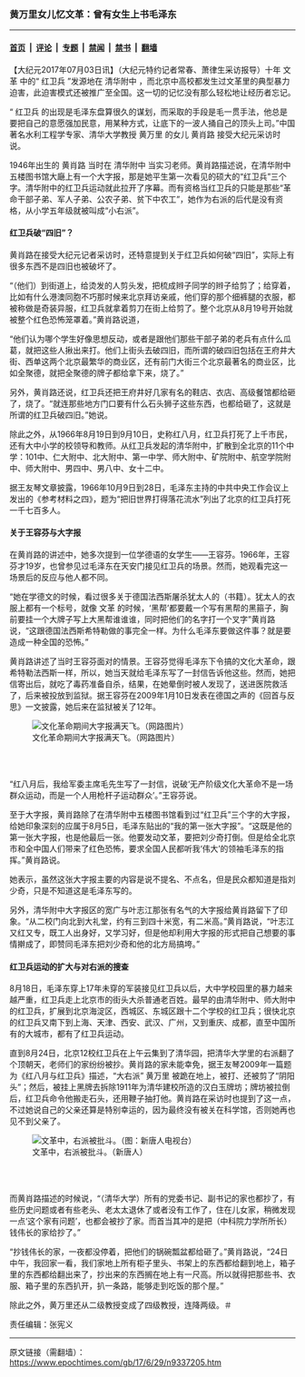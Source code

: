 ### 黄万里女儿忆文革：曾有女生上书毛泽东

---

#### [首页](../../../..?n9337205) &nbsp;|&nbsp; [评论](../../../../../epoch-comment?n9337205) &nbsp;|&nbsp; [专题](../../../../../epoch-special?n9337205) &nbsp;|&nbsp; [禁闻](../../../../../epoch-news?n9337205) &nbsp;|&nbsp; [禁书](../../../../../books?n9337205) &nbsp;|&nbsp; [翻墙](https://github.com/gfw-breaker/nogfw/blob/master/README.md?n9337205)


<div class="post_content" id="artbody" itemprop="articleBody">
 <!-- article content begin -->
 <p>
  【大纪元2017年07月03日讯】（大纪元特约记者常春、萧律生采访报导）十年
  <ok href="https://www.epochtimes.com/gb/tag/%E6%96%87%E9%9D%A9.html">
   文革
  </ok>
  中的“
  <ok href="https://www.epochtimes.com/gb/tag/%E7%BA%A2%E5%8D%AB%E5%85%B5.html">
   红卫兵
  </ok>
  ”发源地在
  <ok href="https://www.epochtimes.com/gb/tag/%E6%B8%85%E5%8D%8E%E9%99%84%E4%B8%AD.html">
   清华附中
  </ok>
  ，而北京中高校都发生过文革里的典型暴力迫害，此迫害模式还被推广至全国。这一切的记忆没有那么轻松地让经历者忘记。
 </p>
 <p>
  “
  <ok href="https://www.epochtimes.com/gb/tag/%E7%BA%A2%E5%8D%AB%E5%85%B5.html">
   红卫兵
  </ok>
  的出现是毛泽东盘算很久的谋划，而采取的手段是毛一贯手法，他总是要把自己的意愿强加民意，用某种方式，让底下的一波人捅自己的顶头上司。”中国著名水利工程学专家、清华大学教授
  <ok href="https://www.epochtimes.com/gb/tag/%E9%BB%84%E4%B8%87%E9%87%8C.html">
   黄万里
  </ok>
  的女儿
  <ok href="https://www.epochtimes.com/gb/tag/%E9%BB%84%E8%82%96%E8%B7%AF.html">
   黄肖路
  </ok>
  接受大纪元采访时说。
 </p>
 <p>
  1946年出生的
  <ok href="https://www.epochtimes.com/gb/tag/%E9%BB%84%E8%82%96%E8%B7%AF.html">
   黄肖路
  </ok>
  当时在
  <ok href="https://www.epochtimes.com/gb/tag/%E6%B8%85%E5%8D%8E%E9%99%84%E4%B8%AD.html">
   清华附中
  </ok>
  当实习老师。黄肖路描述说，在清华附中五楼图书馆大廰上有一个大字报，那是她平生第一次看见的硕大的“红卫兵”三个字。清华附中的红卫兵运动就此拉开了序幕。而有资格当红卫兵的只能是那些“革命干部子弟、军人子弟、公农子弟、贫下中农工”，她作为右派的后代是没有资格，从小学五年级就被叫成“小右派”。
 </p>
 <h4>
  红卫兵破“四旧”？
 </h4>
 <p>
  黄肖路在接受大纪元记者采访时，还特意提到关于红卫兵如何破“四旧”，实际上有很多东西不是四旧也被破坏了。
 </p>
 <p>
  “（他们）到街道上，给烫发的人剪头发，把梳成辫子同学的辫子给剪了；给穿着，比如有什么港澳同胞不巧那时候来北京拜访亲戚，他们穿的那个细裤腿的衣服，都被称做是奇装异服，红卫兵就拿着剪刀在街上给剪了。整个北京从8月19号开始就被整个红色恐怖笼罩着。”黄肖路说道，
 </p>
 <p>
  “他们认为哪个学生好像思想反动，或者是跟他们那些干部子弟的老兵有点什么瓜葛，就把这些人揪出来打。他们上街头去破四旧，而所谓的破四旧包括在王府井大街、西单这两个北京最繁华的商业区，还有前门大街三个北京最著名的商业区，比如全聚德，就把全聚德的牌子都给拿下来，烧了。”
 </p>
 <p>
  另外，黄肖路还说，红卫兵还把王府井好几家有名的鞋店、衣店、高级餐馆都给砸了，烧了。“就连那些地方门口要有什么石头狮子这些东西，也都给砸了，这就是所谓的红卫兵破四旧。”她说。
 </p>
 <p>
  除此之外，从1966年8月19日到9月10日，史称红八月，红卫兵打死了上千市民，还有大中小学的校领导和教师。从红卫兵发起的清华附中，扩散到全北京的11个中学：101中、仁大附中、北大附中、第一中学、师大附中、矿院附中、航空学院附中、师大附中、男四中、男八中、女十二中。
 </p>
 <p>
  据王友琴文章披露，1966年10月9日到28日，毛泽东主持的中共中央工作会议上发出的《参考材料之四》，题为“把旧世界打得落花流水”列出了北京的红卫兵打死一千七百多人。
 </p>
 <h4>
  关于王容芬与大字报
 </h4>
 <p>
  在黄肖路的讲述中，她多次提到一位学德语的女学生——王容芬。1966年，王容芬才19岁，也曾参见过毛泽东在天安门接见红卫兵的场景。然而，她观看完这一场景后的反应与他人都不同。
 </p>
 <p>
  “她在学德文的时候，看过很多关于德国法西斯屠杀犹太人的（书籍）。犹太人的衣服上都有一个标号，就像
  <ok href="https://www.epochtimes.com/gb/tag/%E6%96%87%E9%9D%A9.html">
   文革
  </ok>
  的时候，‘黑帮’都要戴一个写有黑帮的黑箍子，胸前要挂一个大牌子写上大黑帮谁谁谁，同时把他们的名字打一个叉字”黄肖路说，“这跟德国法西斯希特勒做的事完全一样。为什么毛泽东要做这件事？就是要造成一种全国的恐怖。”
 </p>
 <p>
  黄肖路讲述了当时王容芬面对的情景。王容芬觉得毛泽东下令搞的文化大革命，跟希特勒法西斯一样，所以，她当天就给毛泽东写了一封信告诉他这些。然而，她把信寄出后，就吃了毒药准备自杀，结果，在她晕倒时被人发现了，送进医院救活了，后来被投放到监狱。据王容芬在2009年1月10日发表在德国之声的《回首与反思》一文披露，她后来在监狱被关了12年。
 </p>
 <figure aria-describedby="caption-attachment-6689461" class="wp-caption aligncenter" id="attachment_6689461" style="width: 357px">
  <ok href=" https://i.epochtimes.com/assets/uploads/2013/04/1304060551461858.jpg" rel="noreferrer noopener" target="_blank">
   <img alt="文化革命期间大字报满天飞。（网路图片）" class="wp-image-6689461" src="https://i.epochtimes.com/assets/uploads/2013/04/1304060551461858.jpg"/>
  </ok>
  <br/><figcaption class="wp-caption-text" id="caption-attachment-6689461">
   文化革命期间大字报满天飞。（网路图片）
  </figcaption><br/>
 </figure><br/>
 <p>
  “红八月后，我给军委主席毛先生写了一封信，说破‘无产阶级文化大革命不是一场群众运动，而是一个人用枪杆子运动群众’。”王容芬说。
 </p>
 <p>
  至于大字报，黄肖路除了在清华附中五楼图书馆看到过“红卫兵”三个字的大字报，给她印象深刻的应属于8月5日，毛泽东贴出的“我的第一张大字报”。“这既是他的第一张大字报，也是他最后一张。他要发动文革，要把刘少奇打倒。但是给全北京市和全中国人们带来了红色恐怖，要求全国人民都听我‘伟大’的领袖毛泽东的指挥。”黄肖路说。
 </p>
 <p>
  她表示，虽然这张大字报主要的内容是说不提名、不点名，但是民众都知道是指刘少奇，只是不知道这是毛泽东写的。
 </p>
 <p>
  另外，清华附中大字报区的宽广与叶志江那张有名气的大字报给黄肖路留下了印象。“从二校门向北到大礼堂，约有三到四十米宽，有二米高。”黄肖路说，“叶志江又红又专，既工人出身好，又学习好，但是他却利用大字报的形式把自己想要的事情擀成了，即赞同毛泽东把刘少奇和他的北方局搞垮。”
 </p>
 <h4>
  红卫兵运动的扩大与对右派的搜查
 </h4>
 <p>
  8月18日，毛泽东穿上17年未穿的军装接见红卫兵以后，大中学校园里的暴力越来越严重，红卫兵走上北京市的街头大杀普通老百姓。最早的由清华附中、师大附中的红卫兵，扩展到北京海淀区，西城区、东城区跟十二个学校的红卫兵；很快北京的红卫兵又南下到上海、天津、西安、武汉、广州，又到重庆、成都，直至中国所有的大城市，都有了红卫兵运动。
 </p>
 <p>
  直到8月24日，北京12校红卫兵在上午云集到了清华园，把清华大学里的右派翻了个顶朝天，老师们的家纷纷被抄。黄肖路的家未能幸免，据王友琴2009年一篇题为《红八月与红卫兵》描述，“大右派”
  <ok href="https://www.epochtimes.com/gb/tag/%E9%BB%84%E4%B8%87%E9%87%8C.html">
   黄万里
  </ok>
  被跪在地上，被打、还被剪了“阴阳头”；然后，被挂上黑牌去拆除1911年为清华建校所造的汉白玉牌坊；牌坊被拉倒后，红卫兵命令他搬走石头，还用鞭子抽打他。黄肖路在采访时也提到了这一点，不过她说自己的父亲还算是特别幸运的，因为最终没有被关在科学馆，否则她再也见不到父亲了。
 </p>
 <figure aria-describedby="caption-attachment-6350534" class="wp-caption aligncenter" id="attachment_6350534" style="width: 451px">
  <ok href=" https://i.epochtimes.com/assets/uploads/2007/03/703050518041810.jpg" rel="noreferrer noopener" target="_blank">
   <img alt="文革中，右派被批斗。（图：新唐人电视台）" class="wp-image-6350534" src="https://i.epochtimes.com/assets/uploads/2007/03/703050518041810.jpg"/>
  </ok>
  <br/><figcaption class="wp-caption-text" id="caption-attachment-6350534">
   文革中，右派被批斗。（新唐人）
  </figcaption><br/>
 </figure><br/>
 <p>
  而黄肖路描述的时候说，“（清华大学）所有的党委书记、副书记的家也都抄了，有些历史问题或者有些老头、老太太退休了或者没有工作了，住在儿女家，稍微发现一点‘这个家有问题’，也都会被抄了家。而首当其冲的是把（中科院力学所所长）钱伟长的家给抄了。”
 </p>
 <p>
  “抄钱伟长的家，一夜都没停着，把他们的锅碗瓢盆都给砸了。”黄肖路说，“24日中午，我回家一看，我们家地上所有柜子里头、书架上的东西都给翻到地上，箱子里的东西都给翻出来了，抄出来的东西搁在地上有一尺高。所以就得把那些书、衣服、箱子里的东西扒开，扒一条路，能够走到吃饭的那个屋。”
 </p>
 <p>
  除此之外，黄万里还从二级教授变成了四级教授，连降两级。＃
 </p>
 <p>
  责任编辑：张宪义
 </p>
 <!-- article content end -->
 <div id="below_article_ad">
 </div>
</div>


---

原文链接（需翻墙）：https://www.epochtimes.com/gb/17/6/29/n9337205.htm